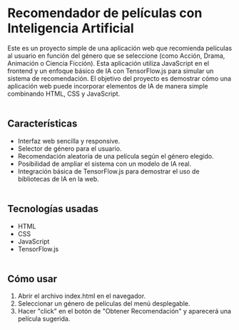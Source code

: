 # Recomendador de películas con Inteligencia Artificial
Este es un proyecto simple de una aplicación web que recomienda películas al usuario en función del género que se seleccione (como Acción, Drama, Animación o Ciencia Ficción). Esta aplicación utiliza JavaScript en el frontend y un enfoque básico de IA con TensorFlow.js para simular un sistema de recomendación. El objetivo del proyecto es demostrar cómo una aplicación web puede incorporar elementos de IA de manera simple combinando HTML, CSS y JavaScript.
<br><br>
## Características
- Interfaz web sencilla y responsive.
- Selector de género para el usuario.
- Recomendación aleatoria de una película según el género elegido.
- Posibilidad de ampliar el sistema con un modelo de IA real.
- Integración básica de TensorFlow.js para demostrar el uso de bibliotecas de IA en la web.
<br><br>
## Tecnologías usadas
- HTML
- CSS
- JavaScript
- TensorFlow.js
<br><br>
## Cómo usar
1. Abrir el archivo index.html en el navegador.
2. Seleccionar un género de películas del menú desplegable.
3. Hacer "click" en el botón de "Obtener Recomendación" y aparecerá una película sugerida.
